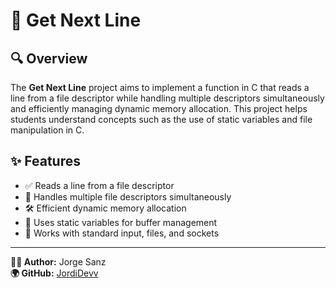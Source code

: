 # 📄 Get Next Line

## 🔍 Overview
The **Get Next Line** project aims to implement a function in C that reads a line from a file descriptor while handling multiple descriptors simultaneously and efficiently managing dynamic memory allocation. This project helps students understand concepts such as the use of static variables and file manipulation in C.

## ✨ Features
- ✅ Reads a line from a file descriptor
- 🔄 Handles multiple file descriptors simultaneously
- 🛠️ Efficient dynamic memory allocation
- 🔢 Uses static variables for buffer management
- 📂 Works with standard input, files, and sockets

---

**👨‍💻 Author:** Jorge Sanz  
**🌍 GitHub:** [JordiDevv](https://github.com/JordiDevv)
